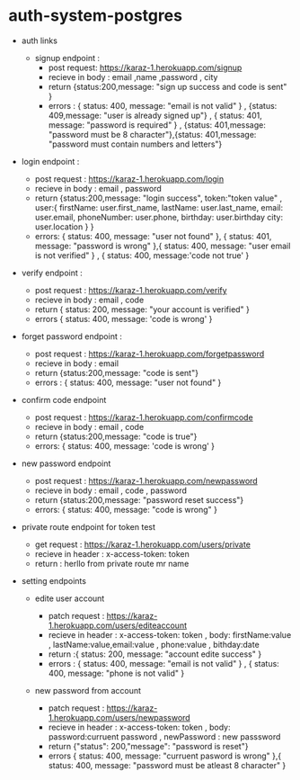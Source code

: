 # auth-system-postgres

- auth links

  - signup endpoint :
    - post request: https://karaz-1.herokuapp.com/signup
    - recieve in body : email ,name ,password , city
    - return {status:200,message: "sign up success and code is sent" }
    - errors : { status: 400, message: "email is not valid" } , {status: 409,message: "user is already signed up"} , { status: 401, message: "password is required" } , {status: 401,message: "password must be 8 character"},{status: 401,message: "password must contain numbers and letters"}

* login endpoint :

  - post request : https://karaz-1.herokuapp.com/login
  - recieve in body : email , password
  - return {status:200,message: "login success", token:"token value" ,
    user:{
    firstName: user.first_name,
    lastName: user.last_name,
    email: user.email,
    phoneNumber: user.phone,
    birthday: user.birthday
    city: user.location
    }
    }
  - errors: { status: 400, message: "user not found" }, { status: 401, message: "password is wrong" },{ status: 400, message: "user email is not verified" } , { status: 400, message:'code not true' }

* verify endpoint :

  - post request : https://karaz-1.herokuapp.com/verify
  - recieve in body : email , code
  - return { status: 200, message: "your account is verified" }
  - errors { status: 400, message: 'code is wrong' }

* forget password endpoint :

  - post request : https://karaz-1.herokuapp.com/forgetpassword
  - recieve in body : email
  - return {status:200,message: "code is sent"}
  - errors : { status: 400, message: "user not found" }

* confirm code endpoint

  - post request : https://karaz-1.herokuapp.com/confirmcode
  - recieve in body : email , code
  - return {status:200,message: "code is true"}
  - errors: { status: 400, message: 'code is wrong' }

* new password endpoint

  - post request : https://karaz-1.herokuapp.com/newpassword
  - recieve in body : email , code , password
  - return {status:200,message: "password reset success"}
  - errors: { status: 400, message: "code is wrong" }

* private route endpoint for token test
  - get request : https://karaz-1.herokuapp.com/users/private
  - recieve in header : x-access-token: token
  - return : herllo from private route mr name

- setting endpoints

  - edite user account

    - patch request : https://karaz-1.herokuapp.com/users/editeaccount
    - recieve in header : x-access-token: token , body: firstName:value , lastName:value,email:value , phone:value , bithday:date
    - return :{ status: 200, message: "account edite success" }
    - errors : { status: 400, message: "email is not valid" } , { status: 400, message: "phone is not valid" }

  - new password from account
    - patch request : https://karaz-1.herokuapp.com/users/newpassword
    - recieve in header : x-access-token: token , body: password:curruent password , newPassword : new passsword
    - return {"status": 200,"message": "password is reset"}
    - errors { status: 400, message: "curruent pasword is wrong" },{ status: 400, message: "password must be atleast 8 character" }
